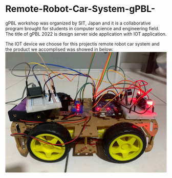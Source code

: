 # Remote-Robot-Car-System-gPBL-

gPBL workshop was organized by SIT, Japan and it is a collaborative program brought for students in computer science and engineering field. The title of gPBL 2022 is
design server side application with IOT application. 

The IOT device we choose for this projectis remote robot car system and the product we accomplised was showed in below:
![](/arduinorobotcar.png)
